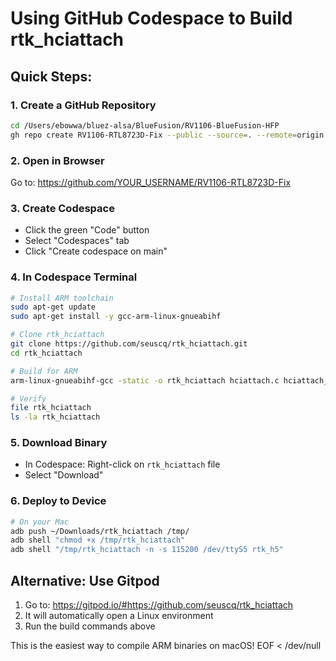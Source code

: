# Using GitHub Codespace to Build rtk_hciattach

## Quick Steps:

### 1. Create a GitHub Repository
```bash
cd /Users/ebowwa/bluez-alsa/BlueFusion/RV1106-BlueFusion-HFP
gh repo create RV1106-RTL8723D-Fix --public --source=. --remote=origin --push
```

### 2. Open in Browser
Go to: https://github.com/YOUR_USERNAME/RV1106-RTL8723D-Fix

### 3. Create Codespace
- Click the green "Code" button
- Select "Codespaces" tab
- Click "Create codespace on main"

### 4. In Codespace Terminal
```bash
# Install ARM toolchain
sudo apt-get update
sudo apt-get install -y gcc-arm-linux-gnueabihf

# Clone rtk_hciattach
git clone https://github.com/seuscq/rtk_hciattach.git
cd rtk_hciattach

# Build for ARM
arm-linux-gnueabihf-gcc -static -o rtk_hciattach hciattach.c hciattach_rtk.c

# Verify
file rtk_hciattach
ls -la rtk_hciattach
```

### 5. Download Binary
- In Codespace: Right-click on `rtk_hciattach` file
- Select "Download"

### 6. Deploy to Device
```bash
# On your Mac
adb push ~/Downloads/rtk_hciattach /tmp/
adb shell "chmod +x /tmp/rtk_hciattach"
adb shell "/tmp/rtk_hciattach -n -s 115200 /dev/ttyS5 rtk_h5"
```

## Alternative: Use Gitpod
1. Go to: https://gitpod.io/#https://github.com/seuscq/rtk_hciattach
2. It will automatically open a Linux environment
3. Run the build commands above

This is the easiest way to compile ARM binaries on macOS\!
EOF < /dev/null